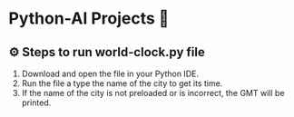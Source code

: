# Python-AI Projects 🤖

## ⚙︎ Steps to run world-clock.py file

1. Download and open the file in your Python IDE.
2. Run the file a type the name of the city to get its time.
3. If the name of the city is not preloaded or is incorrect, the GMT will be printed.

